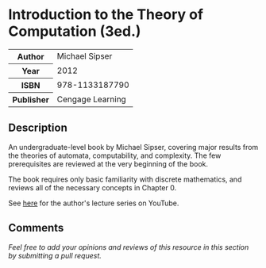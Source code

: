 # Introduction to the Theory of Computation (3ed.)

<table>
  <tr>
    <th>Author</th>
    <td>Michael Sipser</td>
  </tr>
  <tr>
    <th>Year</th>
    <td>2012</td>
  </tr>
  <tr>
    <th>ISBN</th>
    <td>978-1133187790</td>
  </tr>
  <tr>
    <th>Publisher</th>
    <td>Cengage Learning</td>
  </tr>
</table>

## Description

An undergraduate-level book by Michael Sipser, covering major results from the theories of automata, computability, and complexity. The few prerequisites are reviewed at the very beginning of the book.

The book requires only basic familiarity with discrete mathematics, and reviews all of the necessary concepts in Chapter 0.

See [here](https://www.youtube.com/playlist?list=PLUl4u3cNGP60_JNv2MmK3wkOt9syvfQWY) for the author's lecture series on YouTube.

## Comments

*Feel free to add your opinions and reviews of this resource in this section by submitting a pull request.*
